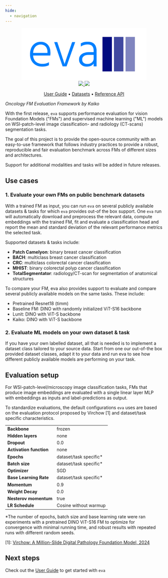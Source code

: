 ```yaml
---
hide:
  - navigation
---
```


<div align="center">

<img src="./images/eva-logo.png" width="400">

<br />


<a href="https://www.python.org/">
  <img src="https://img.shields.io/badge/-Python_3.11-blue?logo=python&logoColor=white" />
</a>
<a href="https://www.apache.org/licenses/LICENSE-2.0">
  <img src="https://img.shields.io/badge/License-Apache%202.0-blue.svg" />
</a>

<br />

<p align="center">
  <a href="user-guide">User Guide</a> •
  <a href="datasets">Datasets</a> •
  <a href="reference">Reference API</a>
</p>

</div>

_Oncology FM Evaluation Framework by Kaiko_

With the first release, `eva` supports performance evaluation for vision Foundation Models ("FMs") and supervised machine learning ("ML") models on WSI-patch-level image classification- and radiology (CT-scans) segmentation tasks.

The goal of this project is to provide the open-source community with an easy-to-use framework that follows industry practices to provide a robust, reproducible and fair evaluation benchmark across FMs of different sizes and architectures.

Support for additional modalities and tasks will be added in future releases.

## Use cases

### 1. Evaluate your own FMs on public benchmark datasets

With a trained FM as input, you can run `eva` on several publicly available datasets & tasks for which `eva` provides out-of the box support. One `eva` run will automatically download and preprocess the relevant data, compute embeddings with the trained FM, fit and evaluate a classification head and report the mean and standard deviation of the relevant performance metrics the selected task.

Supported datasets & tasks include:

-	**Patch Camelyon**: binary breast cancer classification
-	**BACH**: multiclass breast cancer classification
-	**CRC**: multiclass colorectal cancer classification
-	**MHIST**: binary colorectal polyp cancer classification
-	**TotalSegmentator**: radiology/CT-scan for segmentation of anatomical structures

To compare your FM, eva also provides support to evaluate and compare several publicly available models on the same tasks. These include:

-	Pretrained Resnet18 (timm)
-	Baseline FM: DINO with randomly initialized ViT-S16 backbone
-	Lunit: DINO with ViT-S backbone
-	Kaiko: DINO with ViT-S backbone

### 2. Evaluate ML models on your own dataset & task

If you have your own labelled dataset, all that is needed is to implement a dataset class tailored to your source data. Start from one our out-of-the box provided dataset classes, adapt it to your data and run eva to see how different publicly available models are performing on your task.

## Evaluation setup

For WSI-patch-level/microscopy image classification tasks, FMs that produce image embeddings are evaluated with a single linear layer MLP with embeddings as inputs and label-predictions as output.

To standardize evaluations, the default configurations `eva` uses are based on the evaluation protocol proposed by Virchow [1] and dataset/task specific characteristics.

|                         |                           |
|-------------------------|---------------------------|
| **Backbone**            | frozen                    |
| **Hidden layers**       | none                      |
| **Dropout**             | 0.0                       |
| **Activation function** | none                      |
| **Epochs**              | dataset/task specific*    |
| **Batch size**          | dataset/task specific*    |
| **Optimizer**           | SGD                       |
| **Base Learning Rate**  | dataset/task specific*    |
| **Momentum**            | 0.9                       |
| **Weight Decay**        | 0.0                       |
| **Nesterov momentum**   | true                      |
| **LR Schedule**         | Cosine without warmup     |

*The number of epochs, batch size and base learning rate were ran experiments with a pretrained DINO ViT-S16 FM to optimize for convergence with minimal running time, and robust results with repeated runs with different random seeds.

[1]: [Virchow: A Million-Slide Digital Pathology Foundation Model, 2024](https://arxiv.org/pdf/2309.07778.pdf)

## Next steps

Check out the [User Guide](user-guide/index.md) to get started with `eva` 

